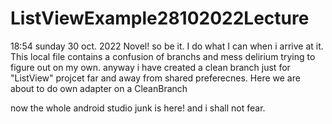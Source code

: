 # ListViewExample28102022Lecture
18:54 sunday 30 oct. 2022 Novel! so be it. I do what I can when i arrive at it.
This local file contains a confusion of branchs and mess delirium trying to 
figure out on my own. anyway i have created a clean branch just for 
"ListView" projcet far and away from shared preferecnes. 
Here we are about to do own adapter on a CleanBranch 


now the whole android studio junk is here! and i shall not fear.
